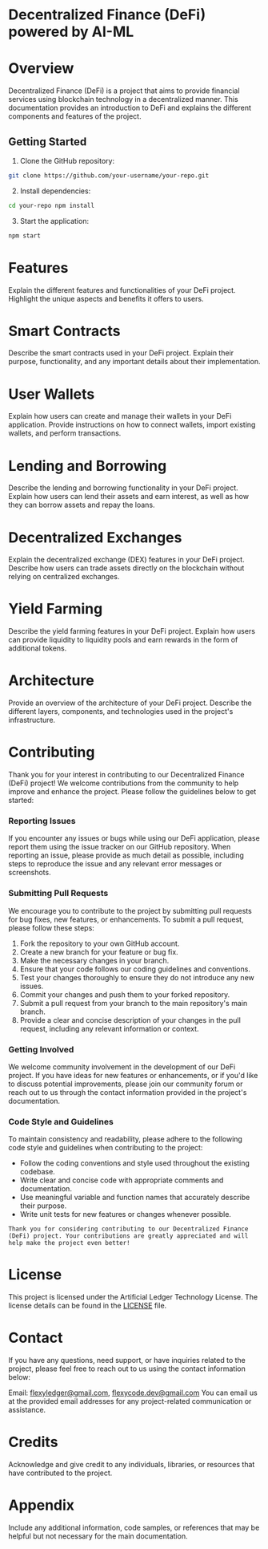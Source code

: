 # Decentralized Finance (DeFi) powered by AI-ML

# Overview
Decentralized Finance (DeFi) is a project that aims to provide financial services using blockchain technology in a decentralized manner. This documentation provides an introduction to DeFi and explains the different components and features of the project.

## Getting Started

1. Clone the GitHub repository:
```bash
git clone https://github.com/your-username/your-repo.git
```

2. Install dependencies:
```bash
cd your-repo npm install
```

3. Start the application:
```bash
npm start
```

# Features
Explain the different features and functionalities of your DeFi project. Highlight the unique aspects and benefits it offers to users.

# Smart Contracts
Describe the smart contracts used in your DeFi project. Explain their purpose, functionality, and any important details about their implementation.

# User Wallets
Explain how users can create and manage their wallets in your DeFi application. Provide instructions on how to connect wallets, import existing wallets, and perform transactions.

# Lending and Borrowing
Describe the lending and borrowing functionality in your DeFi project. Explain how users can lend their assets and earn interest, as well as how they can borrow assets and repay the loans.

# Decentralized Exchanges
Explain the decentralized exchange (DEX) features in your DeFi project. Describe how users can trade assets directly on the blockchain without relying on centralized exchanges.

# Yield Farming
Describe the yield farming features in your DeFi project. Explain how users can provide liquidity to liquidity pools and earn rewards in the form of additional tokens.

# Architecture
Provide an overview of the architecture of your DeFi project. Describe the different layers, components, and technologies used in the project's infrastructure.

# Contributing
Thank you for your interest in contributing to our Decentralized Finance (DeFi) project! We welcome contributions from the community to help improve and enhance the project. Please follow the guidelines below to get started:

### Reporting Issues

If you encounter any issues or bugs while using our DeFi application, please report them using the issue tracker on our GitHub repository. When reporting an issue, please provide as much detail as possible, including steps to reproduce the issue and any relevant error messages or screenshots.

### Submitting Pull Requests
We encourage you to contribute to the project by submitting pull requests for bug fixes, new features, or enhancements. To submit a pull request, please follow these steps:

1. Fork the repository to your own GitHub account.
2. Create a new branch for your feature or bug fix.
3. Make the necessary changes in your branch.
4. Ensure that your code follows our coding guidelines and conventions.
5. Test your changes thoroughly to ensure they do not introduce any new issues.
6. Commit your changes and push them to your forked repository.
7. Submit a pull request from your branch to the main repository's main branch.
8. Provide a clear and concise description of your changes in the pull request, including any relevant information or context.

### Getting Involved
We welcome community involvement in the development of our DeFi project. If you have ideas for new features or enhancements, or if you'd like to discuss potential improvements, please join our community forum or reach out to us through the contact information provided in the project's documentation.

### Code Style and Guidelines

To maintain consistency and readability, please adhere to the following code style and guidelines when contributing to the project:

* Follow the coding conventions and style used throughout the existing codebase.
* Write clear and concise code with appropriate comments and documentation.
* Use meaningful variable and function names that accurately describe their purpose.
* Write unit tests for new features or changes whenever possible.

`Thank you for considering contributing to our Decentralized Finance (DeFi) project. Your contributions are greatly appreciated and will help make the project even better!`

# License
This project is licensed under the Artificial Ledger Technology License. The license details can be found in the [LICENSE](LICENSE) file.

# Contact
If you have any questions, need support, or have inquiries related to the project, please feel free to reach out to us using the contact information below:

Email: flexyledger@gmail.com, flexycode.dev@gmail.com
You can email us at the provided email addresses for any project-related communication or assistance.

# Credits
Acknowledge and give credit to any individuals, libraries, or resources that have contributed to the project.

# Appendix
Include any additional information, code samples, or references that may be helpful but not necessary for the main documentation.

